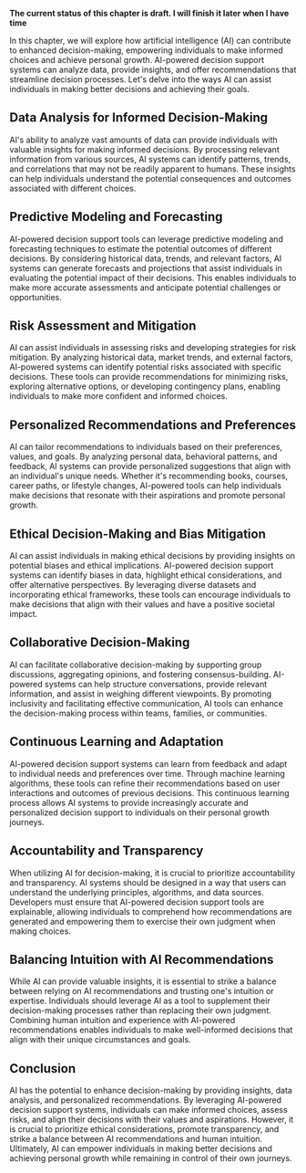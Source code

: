 **The current status of this chapter is draft. I will finish it later when I have time**

In this chapter, we will explore how artificial intelligence (AI) can contribute to enhanced decision-making, empowering individuals to make informed choices and achieve personal growth. AI-powered decision support systems can analyze data, provide insights, and offer recommendations that streamline decision processes. Let's delve into the ways AI can assist individuals in making better decisions and achieving their goals.

**Data Analysis for Informed Decision-Making**
----------------------------------------------

AI's ability to analyze vast amounts of data can provide individuals with valuable insights for making informed decisions. By processing relevant information from various sources, AI systems can identify patterns, trends, and correlations that may not be readily apparent to humans. These insights can help individuals understand the potential consequences and outcomes associated with different choices.

**Predictive Modeling and Forecasting**
---------------------------------------

AI-powered decision support tools can leverage predictive modeling and forecasting techniques to estimate the potential outcomes of different decisions. By considering historical data, trends, and relevant factors, AI systems can generate forecasts and projections that assist individuals in evaluating the potential impact of their decisions. This enables individuals to make more accurate assessments and anticipate potential challenges or opportunities.

**Risk Assessment and Mitigation**
----------------------------------

AI can assist individuals in assessing risks and developing strategies for risk mitigation. By analyzing historical data, market trends, and external factors, AI-powered systems can identify potential risks associated with specific decisions. These tools can provide recommendations for minimizing risks, exploring alternative options, or developing contingency plans, enabling individuals to make more confident and informed choices.

**Personalized Recommendations and Preferences**
------------------------------------------------

AI can tailor recommendations to individuals based on their preferences, values, and goals. By analyzing personal data, behavioral patterns, and feedback, AI systems can provide personalized suggestions that align with an individual's unique needs. Whether it's recommending books, courses, career paths, or lifestyle changes, AI-powered tools can help individuals make decisions that resonate with their aspirations and promote personal growth.

**Ethical Decision-Making and Bias Mitigation**
-----------------------------------------------

AI can assist individuals in making ethical decisions by providing insights on potential biases and ethical implications. AI-powered decision support systems can identify biases in data, highlight ethical considerations, and offer alternative perspectives. By leveraging diverse datasets and incorporating ethical frameworks, these tools can encourage individuals to make decisions that align with their values and have a positive societal impact.

**Collaborative Decision-Making**
---------------------------------

AI can facilitate collaborative decision-making by supporting group discussions, aggregating opinions, and fostering consensus-building. AI-powered systems can help structure conversations, provide relevant information, and assist in weighing different viewpoints. By promoting inclusivity and facilitating effective communication, AI tools can enhance the decision-making process within teams, families, or communities.

**Continuous Learning and Adaptation**
--------------------------------------

AI-powered decision support systems can learn from feedback and adapt to individual needs and preferences over time. Through machine learning algorithms, these tools can refine their recommendations based on user interactions and outcomes of previous decisions. This continuous learning process allows AI systems to provide increasingly accurate and personalized decision support to individuals on their personal growth journeys.

**Accountability and Transparency**
-----------------------------------

When utilizing AI for decision-making, it is crucial to prioritize accountability and transparency. AI systems should be designed in a way that users can understand the underlying principles, algorithms, and data sources. Developers must ensure that AI-powered decision support tools are explainable, allowing individuals to comprehend how recommendations are generated and empowering them to exercise their own judgment when making choices.

**Balancing Intuition with AI Recommendations**
-----------------------------------------------

While AI can provide valuable insights, it is essential to strike a balance between relying on AI recommendations and trusting one's intuition or expertise. Individuals should leverage AI as a tool to supplement their decision-making processes rather than replacing their own judgment. Combining human intuition and experience with AI-powered recommendations enables individuals to make well-informed decisions that align with their unique circumstances and goals.

**Conclusion**
--------------

AI has the potential to enhance decision-making by providing insights, data analysis, and personalized recommendations. By leveraging AI-powered decision support systems, individuals can make informed choices, assess risks, and align their decisions with their values and aspirations. However, it is crucial to prioritize ethical considerations, promote transparency, and strike a balance between AI recommendations and human intuition. Ultimately, AI can empower individuals in making better decisions and achieving personal growth while remaining in control of their own journeys.
